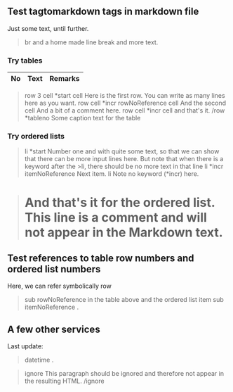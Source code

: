 ## Test tagtomarkdown tags in markdown file

Just some text, until further.
>br and a home made line break
and more text.

### Try tables

|No|Text|Remarks|
|:-:|---|---|
>row 3
>cell *start
>cell Here is the first row. You can write as many
lines here as you want.
>row
>cell *incr rowNoReference
>cell And the second
>cell And a bit of a comment here.
>row
>cell *incr
>cell and that's it.
>/row *tableno Some caption text for the table

### Try ordered lists

>li *start
Number one and with quite some text, so that we can show
that there can be more input lines here. But note that when there is a
keyword after the >li, there should be no more text in that line
>li *incr itemNoReference
Next item.
>li
Note no keyword (*incr) here.

># And that's it for the ordered list. This line is a comment and will not appear in the Markdown text.

## Test references to table row numbers and ordered list numbers

Here, we can refer symbolically row
>sub rowNoReference
in the table above and the ordered list item
>sub itemNoReference .

## A few other services

Last update:
>datetime .

>ignore
This paragraph should be ignored
and therefore not appear in the resulting HTML.
>/ignore

